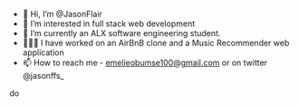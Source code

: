 - 👋 Hi, I’m @JasonFlair
- 👀 I’m interested in full stack web development
- 🌱 I’m currently an ALX software engineering student. 
- 👨🏾‍💻 I have worked on an AirBnB clone and a Music Recommender web application 
- 📫 How to reach me - emelieobumse100@gmail.com or on twitter @jasonffs_
<!---
JasonFlair/JasonFlair is a ✨ special ✨ repository because its `README.md` (this file) appears on your GitHub profile.
You can click the Preview link to take a look at your changes.
--->
do
